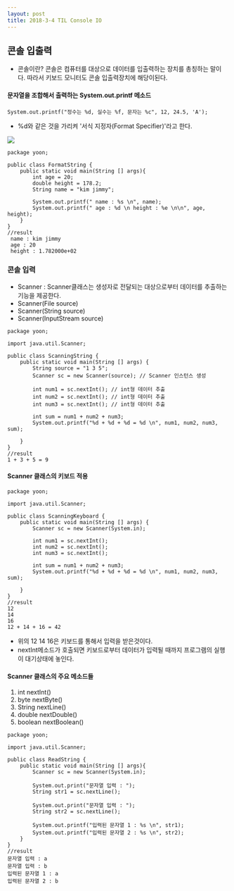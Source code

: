 ```yaml
---
layout: post
title: 2018-3-4 TIL Console IO
---
```


## 콘솔 입출력

- 콘솔이란? 콘솔은 컴퓨터를 대상으로 데이터를 입출력하는 장치를 총칭하는 말이다. 따라서 키보드 모니터도 콘솔 입출력장치에 해당이된다.

#### 문자열을 조합해서 출력하는 System.out.printf 메소드

```
System.out.printf("정수는 %d, 실수는 %f, 문자는 %c", 12, 24.5, 'A');
```
- %d와 같은 것을 가리켜 '서식 지정자(Format Specifier)'라고 한다.


![](https://github.com/jaeyeon93/jaeyeon93.github.io/blob/master/images/formatSpecifier.jpeg?raw=true)

```
package yoon;

public class FormatString {
    public static void main(String [] args){
        int age = 20;
        double height = 178.2;
        String name = "kim jimmy";

        System.out.printf(" name : %s \n", name);
        System.out.printf(" age : %d \n height : %e \n\n", age, height);
    }
}
//result
 name : kim jimmy
 age : 20
 height : 1.782000e+02
 ```

 ### 콘솔 입력

- Scanner : Scanner클래스는 생성자로 전달되는 대상으로부터 데이터를 추출하는 기능을 제공한다.
- Scanner(File source)
- Scanner(String source)
- Scanner(InputStream source)

```
package yoon;

import java.util.Scanner;

public class ScanningString {
    public static void main(String [] args) {
        String source = "1 3 5";
        Scanner sc = new Scanner(source); // Scanner 인스턴스 생성

        int num1 = sc.nextInt(); // int형 데이터 추출
        int num2 = sc.nextInt(); // int형 데이터 추출
        int num3 = sc.nextInt(); // int형 데이터 추출

        int sum = num1 + num2 + num3;
        System.out.printf("%d + %d + %d = %d \n", num1, num2, num3, sum);

    }
}
//result
1 + 3 + 5 = 9
```

#### Scanner 클래스의 키보드 적용

```
package yoon;

import java.util.Scanner;

public class ScanningKeyboard {
    public static void main(String [] args) {
        Scanner sc = new Scanner(System.in);

        int num1 = sc.nextInt();
        int num2 = sc.nextInt();
        int num3 = sc.nextInt();

        int sum = num1 + num2 + num3;
        System.out.printf("%d + %d + %d = %d \n", num1, num2, num3, sum);

    }
}
//result
12
14
16
12 + 14 + 16 = 42
```
- 위의 12 14 16은 키보드를 통해서 입력을 받은것이다.
- nextInt메소드가 호출되면 키보드로부터 데이터가 입력될 때까지 프로그램의 실행이 대기상태에 놓인다.

#### Scanner 클래스의 주요 메소드들

1. int nextInt()
2. byte nextByte()
3. String nextLine()
4. double nextDouble()
5. boolean nextBoolean()

```
package yoon;

import java.util.Scanner;

public class ReadString {
    public static void main(String [] args){
        Scanner sc = new Scanner(System.in);

        System.out.print("문자열 입력 : ");
        String str1 = sc.nextLine();

        System.out.print("문자열 입력 : ");
        String str2 = sc.nextLine();

        System.out.printf("입력된 문자열 1 : %s \n", str1);
        System.out.printf("입력된 문자열 2 : %s \n", str2);
    }
}
//result
문자열 입력 : a
문자열 입력 : b
입력된 문자열 1 : a
입력된 문자열 2 : b
```
